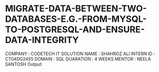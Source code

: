 # MIGRATE-DATA-BETWEEN-TWO-DATABASES-E.G.-FROM-MYSQL-TO-POSTGRESQL-AND-ENSURE-DATA-INTEGRITY
COMPANY : CODETECH IT SOLUTION
NAME : SHAHROZ ALI
INTERN ID : CT04DG2455
DOMAIN : SQL
DUARATION : 4 WEEKS
MENTOR : NEELA SANTOSH
Output:
